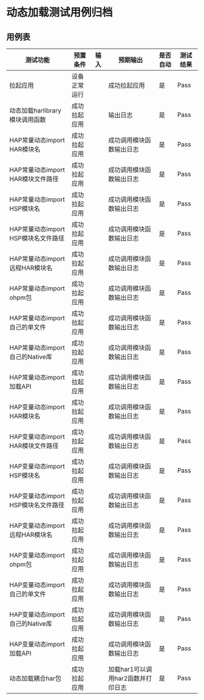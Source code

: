 # 动态加载测试用例归档

## 用例表

| 测试功能                            | 预置条件     | 输入 | 预期输出                           | 是否自动 | 测试结果 |
| ----------------------------------- | ------------ | ---- | ---------------------------------- | -------- | -------- |
| 拉起应用                            | 设备正常运行 |      | 成功拉起应用                       | 是       | Pass     |
| 动态加载harlibrary模块调用函数      | 成功拉起应用 |      | 输出日志                           | 是       | Pass     |
| HAP常量动态import HAR模块名         | 成功拉起应用 |      | 成功调用模块函数输出日志           | 是       | Pass     |
| HAP常量动态import HAR模块文件路径   | 成功拉起应用 |      | 成功调用模块函数输出日志           | 是       | Pass     |
| HAP常量动态import HSP模块名         | 成功拉起应用 |      | 成功调用模块函数输出日志           | 是       | Pass     |
| HAP常量动态import HSP模块名文件路径 | 成功拉起应用 |      | 成功调用模块函数输出日志           | 是       | Pass     |
| HAP常量动态import远程HAR模块名      | 成功拉起应用 |      | 成功调用模块函数输出日志           | 是       | Pass     |
| HAP常量动态import ohpm包            | 成功拉起应用 |      | 成功调用模块函数输出日志           | 是       | Pass     |
| HAP常量动态import自己的单文件       | 成功拉起应用 |      | 成功调用模块函数输出日志           | 是       | Pass     |
| HAP常量动态import自己的Native库     | 成功拉起应用 |      | 成功调用模块函数输出日志           | 是       | Pass     |
| HAP常量动态import加载API            | 成功拉起应用 |      | 成功调用模块函数输出日志           | 是       | Pass     |
| HAP变量动态import HAR模块名         | 成功拉起应用 |      | 成功调用模块函数输出日志           | 是       | Pass     |
| HAP变量动态import HAR模块文件路径   | 成功拉起应用 |      | 成功调用模块函数输出日志           | 是       | Pass     |
| HAP变量动态import HSP模块名         | 成功拉起应用 |      | 成功调用模块函数输出日志           | 是       | Pass     |
| HAP变量动态import HSP模块名文件路径 | 成功拉起应用 |      | 成功调用模块函数输出日志           | 是       | Pass     |
| HAP变量动态import远程HAR模块名      | 成功拉起应用 |      | 成功调用模块函数输出日志           | 是       | Pass     |
| HAP变量动态import ohpm包            | 成功拉起应用 |      | 成功调用模块函数输出日志           | 是       | Pass     |
| HAP变量动态import自己的单文件       | 成功拉起应用 |      | 成功调用模块函数输出日志           | 是       | Pass     |
| HAP变量动态import自己的Native库     | 成功拉起应用 |      | 成功调用模块函数输出日志           | 是       | Pass     |
| HAP变量动态import加载API            | 成功拉起应用 |      | 成功调用模块函数输出日志           | 是       | Pass     |
| 动态加载耦合har包                   | 成功拉起应用 |      | 加载har1可以调用har2函数并打印日志 | 是       | Pass     |